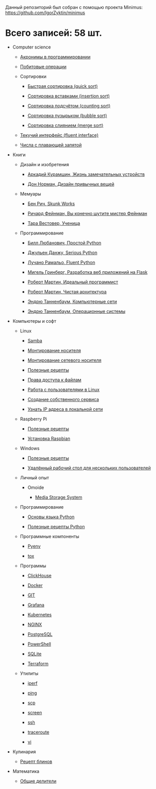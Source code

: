 Данный репозиторий был собран с помощью проекта Minimus: https://github.com/IgorZyktin/minimus
 
# Всего записей: 58 шт.

 - Computer science

   - [Акронимы в программировании](./content/Computer%20science/Акронимы%20в%20программировании.md)

   - [Побитовые операции](./content/Computer%20science/Побитовые%20операции.md)

   - Сортировки

     - [Быстрая сортировка (quick sort)](./content/Computer%20science/Сортировки/Быстрая%20сортировка.md)

     - [Сортировка вставками (insertion sort)](./content/Computer%20science/Сортировки/Сортировка%20вставками.md)

     - [Сортировка подсчётом (counting sort)](./content/Computer%20science/Сортировки/Сортировка%20подсчётом.md)

     - [Сортировка пузырьком (bubble sort)](./content/Computer%20science/Сортировки/Сортировка%20пузырьком.md)

     - [Сортировка слиянием (merge sort)](./content/Computer%20science/Сортировки/Сортировка%20слиянием.md)

   - [Текучий интерфейс (fluent interface)](./content/Computer%20science/Текучий%20интерфейс.md)

   - [Числа с плавающей запятой](./content/Computer%20science/Числа%20с%20плавающей%20запятой.md)

 - Книги

   - Дизайн и изобретения

     - [Аркадий Курамшин, Жизнь замечательных устройств](./content/Книги/Дизайн%20и%20изобретения/Аркадий%20Курамшин%20-%20Жизнь%20замечательных%20устройств.md)

     - [Дон Норман, Дизайн привычных вещей](./content/Книги/Дизайн%20и%20изобретения/Дон%20Норман%20-%20Дизайн%20привычных%20вещей.md)

   - Мемуары

     - [Бен Рич, Skunk Works](./content/Книги/Мемуары/Бен%20Рич%20-%20Skunk%20Works.md)

     - [Ричард Фейнман, Вы конечно шутите мистер Фейнман](./content/Книги/Мемуары/Ричард%20Фейнман%20-%20Вы%20конечно%20шутите%20мистер%20Фейнман.md)

     - [Тара Вестовер, Ученица](./content/Книги/Мемуары/Тара%20Вестовер%20-%20Ученица.md)

   - Программирование

     - [Билл Любанович, Простой Python](./content/Книги/Программирование/Билл%20Любанович%20-%20Простой%20Python.md)

     - [Джульен Данжу, Serious Python](./content/Книги/Программирование/Джульен%20Данжу%20-%20Serious%20Python.md)

     - [Лучано Рамальо, Fluent Python](./content/Книги/Программирование/Лучано%20Рамальо%20-%20Fluent%20Python.md)

     - [Мигель Гринберг, Разработка веб приложений на Flask](./content/Книги/Программирование/Мигель%20Гринберг%20-%20Разработка%20веб%20приложений%20на%20Flask.md)

     - [Роберт Мартин, Идеальный программист](./content/Книги/Программирование/Роберт%20Мартин%20-%20Идеальный%20программист.md)

     - [Роберт Мартин, Чистая архитектура](./content/Книги/Программирование/Роберт%20Мартин%20-%20Чистая%20архитектура.md)

     - [Эндрю Танненбаум, Компьютерные сети](./content/Книги/Программирование/Эндрю%20Танненбаум%20-%20Компьютерные%20сети.md)

     - [Эндрю Танненбаум, Операционные системы](./content/Книги/Программирование/Эндрю%20Танненбаум%20-%20Операционные%20системы.md)

 - Компьютеры и софт

   - Linux

     - [Samba](./content/Компьютеры%20и%20софт/Linux/Samba.md)

     - [Монтирование носителя](./content/Компьютеры%20и%20софт/Linux/Монтирование%20носителя.md)

     - [Монтирование сетевого носителя](./content/Компьютеры%20и%20софт/Linux/Монтирование%20сетевого%20носителя.md)

     - [Полезные рецепты](./content/Компьютеры%20и%20софт/Linux/Полезные%20рецепты%20Linux.md)

     - [Права доступа к файлам](./content/Компьютеры%20и%20софт/Linux/Права%20доступа%20к%20файлам.md)

     - [Работа с пользователями в Linux](./content/Компьютеры%20и%20софт/Linux/Работа%20с%20пользователями.md)

     - [Создание собственного сервиса](./content/Компьютеры%20и%20софт/Linux/Создание%20собственного%20сервиса.md)

     - [Узнать IP адреса в локальной сети](./content/Компьютеры%20и%20софт/Linux/Узнать%20IP%20адреса%20в%20локальной%20сети.md)

   - Raspberry Pi

     - [Полезные рецепты](./content/Компьютеры%20и%20софт/Raspberry%20Pi/Полезные%20рецепты%20Raspberry%20Pi.md)

     - [Установка Raspbian](./content/Компьютеры%20и%20софт/Raspberry%20Pi/Установка%20Raspbian.md)

   - Windows

     - [Полезные рецепты](./content/Компьютеры%20и%20софт/Windows/Полезные%20рецепты%20Windows.md)

     - [Удалённый рабочий стол для нескольких пользователей](./content/Компьютеры%20и%20софт/Windows/Удалённый%20рабочий%20стол%20для%20нескольких%20пользователей.md)

   - Личный опыт

     - Omoide

       - [Media Storage System](./content/Компьютеры%20и%20софт/Личный%20опыт/Omoide/Media%20Storage%20System.md)

   - Программирование

     - [Основы языка Python](./content/Компьютеры%20и%20софт/Программирование/Основы%20языка%20Python.md)

     - [Полезные рецепты Python](./content/Компьютеры%20и%20софт/Программирование/Полезные%20рецепты%20Python.md)

   - Программные компоненты

     - [Pyenv](./content/Компьютеры%20и%20софт/Программные%20компоненты/pyenv.md)

     - [tox](./content/Компьютеры%20и%20софт/Программные%20компоненты/tox.md)

   - Программы

     - [ClickHouse](./content/Компьютеры%20и%20софт/Программы/Clickhouse.md)

     - [Docker](./content/Компьютеры%20и%20софт/Программы/Docker.md)

     - [GIT](./content/Компьютеры%20и%20софт/Программы/GIT.md)

     - [Grafana](./content/Компьютеры%20и%20софт/Программы/Grafana.md)

     - [Kubernetes](./content/Компьютеры%20и%20софт/Программы/Kubernetes.md)

     - [NGINX](./content/Компьютеры%20и%20софт/Программы/Nginx.md)

     - [PostgreSQL](./content/Компьютеры%20и%20софт/Программы/PostgreSQL.md)

     - [PowerShell](./content/Компьютеры%20и%20софт/Программы/PowerShell.md)

     - [SQLite](./content/Компьютеры%20и%20софт/Программы/SQLite.md)

     - [Terraform](./content/Компьютеры%20и%20софт/Программы/Terraform.md)

   - Утилиты

     - [iperf](./content/Компьютеры%20и%20софт/Утилиты/Iperf.md)

     - [ping](./content/Компьютеры%20и%20софт/Утилиты/Ping.md)

     - [scp](./content/Компьютеры%20и%20софт/Утилиты/SCP.md)

     - [screen](./content/Компьютеры%20и%20софт/Утилиты/Screen.md)

     - [ssh](./content/Компьютеры%20и%20софт/Утилиты/SSH.md)

     - [traceroute](./content/Компьютеры%20и%20софт/Утилиты/Traceroute.md)

     - [vi](./content/Компьютеры%20и%20софт/Утилиты/Vi.md)

 - Кулинария

   - [Рецепт блинов](./content/Кулинария/Рецепт%20блинов.md)

 - Математика

   - [Общие делители](./content/Математика/Общие%20делители.md)

